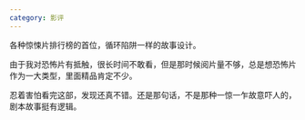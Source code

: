 ```yaml
---
category: 影评
---
```


各种惊悚片排行榜的首位，循环陷阱一样的故事设计。

由于我对恐怖片有抵触，很长时间不敢看，但是那时候阅片量不够，总是想恐怖片作为一大类型，里面精品肯定不少。

忍着害怕看完这部，发现还真不错。还是那句话，不是那种一惊一乍故意吓人的，剧本故事挺有逻辑。